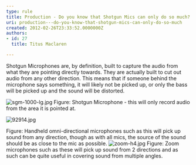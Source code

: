 ```yaml
---
type: rule
title: Production - Do you know that Shotgun Mics can only do so much?
uri: production---do-you-know-that-shotgun-mics-can-only-do-so-much
created: 2012-02-26T23:33:52.0000000Z
authors:
- id: 27
  title: Titus Maclaren

---
```


 
Shotgun Microphones are, by definition, built to capture the audio from what they are pointing directly towards. They are actually built to cut out audio from any other direction. This means that if someone behind the microphone says something, it will likely not be picked up, or only the bass will be picked up and the sound will be distorted.
 
​![sgm-1000-lg.jpg](/DesignandPresentation/RulesToBetterVideoRecording/PublishingImages/sgm-1000-lg.jpg)
Figure: Shotgun Microphone - this will only record audio from the area it is pointed at.

![92914.jpg](/DesignandPresentation/RulesToBetterVideoRecording/PublishingImages/92914.jpg)


Figure: Handheld omni-directional microphones such as this will pick up sound from any direction, though as with all mics, the source of the sound should be as close to the mic as possible.
![zoom-h4.jpg](/DesignandPresentation/RulesToBetterVideoRecording/PublishingImages/zoom-h4.jpg)
Figure: Zoom microphones such as these will pick up sound from 2 directions and as such can be quite useful in covering sound from multiple angles.

